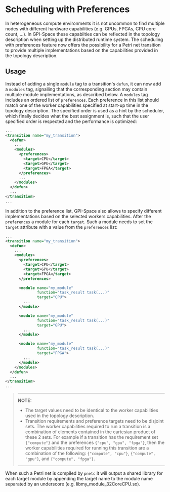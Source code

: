 # Scheduling with Preferences

In heterogeneous compute environments it is not uncommon to find multiple nodes with different hardware capabilities (e.g. GPUs, FPGAs, CPU core count, ...).
In GPI-Space these capabilties can be reflected in the topology description when setting up the distributed runtime system.
The scheduling with preferences feature now offers the possibility for a Petri net transition to provide multiple implementations based on the capabilities provided in the topology description.

## Usage

Instead of adding a single `module` tag to a transition's `defun`, it can now add a `modules` tag, signalling that the corresponding section may contain multiple module implementations, as described below.
A `modules` tag includes an ordered list of `preferences`. Each preference in this list should match one of the worker capabilities specified at start-up time in the topology description. The specified order is used as a hint by the scheduler, which finally decides what the best assignment is, such that the user specified order is respected and the performance is optimized:

```xml
...
<transition name="my_transition">
  <defun>
    ...
    <modules>
      <preferences>
        <target>CPU</target>
        <target>GPU</target>
        <target>FPGA</target>
      </preferences>
      ...
    </modules>
  </defun>
  ...
</transition>
...
```

In addition to the preference list, GPI-Space also allows to specify different implementations based on the selected workers capabilities.
After the `preferences` a module for each `target`.
Such a module needs to set the `target` attribute with a value from the `preferences` list:

```xml
...
<transition name="my_transition">
  <defun>
    ...
    <modules>
      <preferences>
        <target>CPU</target>
        <target>GPU</target>
        <target>FPGA</target>
      </preferences>

      <module name="my_module"
              function="task_result task(...)"
              target="CPU">
        ...
      </module>

      <module name="my_module"
              function="task_result task(...)"
              target="GPU">
        ...
      </module>

      <module name="my_module"
              function="task_result task(...)"
              target="FPGA">
        ...
      </module>
    </modules>
  </defun>
  ...
</transition>
...
```

> ---
> **NOTE:**
>
> - The target values need to be identical to the worker capabilities used in the topology description.
> - Transition requirements and preference targets need to be disjoint sets.
>   The worker capabilities required to run a transition is a combination of elements contained in the cartesian product of these 2 sets.
>   For example if a transition has the requirement set `{"compute"}` and the preferences `{"cpu", "gpu", "fpga"}`, then the worker capabilities required for running this transition are a combination of the following: `{"compute", "cpu"}`, `{"compute", "gpu"}`, and `{"compute", "fpga"}`.
>
> ---

When such a Petri net is compiled by `pnetc` it will output a shared library for each target module by appending the target name to the module name separated by an underscore (e.g. libmy_module_32CoreCPU.so).
